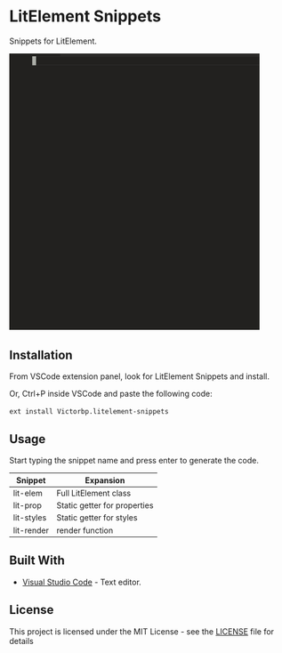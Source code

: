 # LitElement Snippets

Snippets for LitElement.

<img src="https://github.com/Victor-Bernabe/litelement-snippets/raw/master/img/header.gif" width="450px" />

## Installation

From VSCode extension panel, look for LitElement Snippets and install.

Or, Ctrl+P inside VSCode and paste the following code:

`ext install Victorbp.litelement-snippets`

## Usage

Start typing the snippet name and press enter to generate the code.

| Snippet    | Expansion                    |
| ---------- | ---------------------------- |
| lit-elem   | Full LitElement class        |
| lit-prop   | Static getter for properties |
| lit-styles | Static getter for styles     |
| lit-render | render function              |

## Built With

- [Visual Studio Code](https://code.visualstudio.com/) - Text editor.

## License

This project is licensed under the MIT License - see the [LICENSE](LICENSE) file for details
